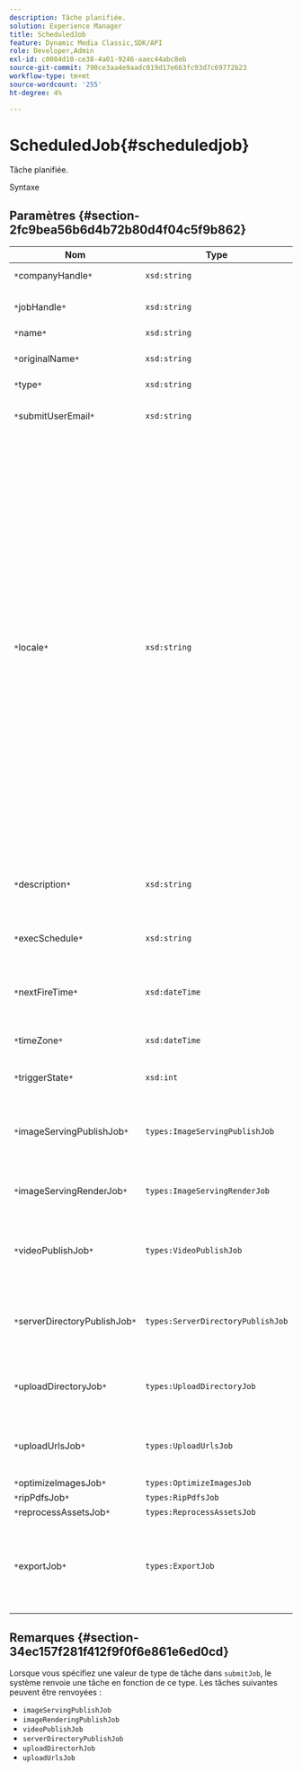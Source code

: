 ```yaml
---
description: Tâche planifiée.
solution: Experience Manager
title: ScheduledJob
feature: Dynamic Media Classic,SDK/API
role: Developer,Admin
exl-id: c0084d10-ce38-4a01-9246-aaec44abc8eb
source-git-commit: 790ce3aa4e9aadc019d17e663fc93d7c69772b23
workflow-type: tm+mt
source-wordcount: '255'
ht-degree: 4%

---
```


# ScheduledJob{#scheduledjob}

Tâche planifiée.

Syntaxe

## Paramètres {#section-2fc9bea56b6d4b72b80d4f04c5f9b862}

| Nom | Type | Description |
|---|---|---|
| `*`companyHandle`*` | `xsd:string` | Poignée de la société. |
| `*`jobHandle`*` | `xsd:string` | Gestionnaire de tâches planifiées. |
| `*`name`*` | `xsd:string` | Nom de la tâche. |
| `*`originalName`*` | `xsd:string` | Nom original de la tâche planifiée. |
| `*`type`*` | `xsd:string` | Type de tâche. |
| `*`submitUserEmail`*` | `xsd:string` | Adresse électronique de l’utilisateur qui a planifié la tâche. |
| `*`locale`*` | `xsd:string` | Paramètre régional à utiliser pour les détails du journal des tâches et la localisation des emails. Les paramètres régionaux sont spécifiés comme suit : `<language_code>[- <country_code>]`, où le code de langue est un code à deux lettres en minuscules, comme spécifié par la norme ISO-639, et le code de pays facultatif est un code à deux lettres en majuscules, comme spécifié par la norme ISO-3166. Par exemple, la chaîne du paramètre régional pour l’anglais (États-Unis) serait : `en-US`. |
| `*`description`*` | `xsd:string` | Description de la tâche telle qu’elle est spécifiée à l’origine dans `submitJob`. |
| `*`execSchedule`*` | `xsd:string` | Lorsque l’exécution de la tâche est planifiée. |
| `*`nextFireTime`*` | `xsd:dateTime` | Date, heure et fuseau horaire du déclenchement de la tâche. |
| `*`timeZone`*` | `xsd:dateTime` | Fuseau horaire de la tâche planifiée. |
| `*`triggerState`*` | `xsd:int` | Choix de l’état de déclenchement de la tâche. |
| `*`imageServingPublishJob`*` | `types:ImageServingPublishJob` | Détails de la tâche pour une tâche de publication de diffusion d’image. |
| `*`imageServingRenderJob`*` | `types:ImageServingRenderJob` | Détails de la tâche pour une tâche de rendu d’image. |
| `*`videoPublishJob`*` | `types:VideoPublishJob` | Détails de la tâche pour une tâche de publication vidéo. Voir [VideoPublishJob](https://experienceleague.adobe.com/docs/dynamic-media-developer-resources/image-production-api/data-types/r-scheduled-job.html). |
| `*`serverDirectoryPublishJob`*` | `types:ServerDirectoryPublishJob` | Détails de la tâche pour une tâche de publication dans un répertoire de serveur. |
| `*`uploadDirectoryJob`*` | `types:UploadDirectoryJob` | Détails de la tâche pour une tâche de téléchargement de répertoire. |
| `*`uploadUrlsJob`*` | `types:UploadUrlsJob` | Détails de la tâche pour une tâche de téléchargement d’URL. |
| `*`optimizeImagesJob`*` | `types:OptimizeImagesJob` |  |
| `*`ripPdfsJob`*` | `types:RipPdfsJob` |  |
| `*`reprocessAssetsJob`*` | `types:ReprocessAssetsJob` |  |
| `*`exportJob`*` | `types:ExportJob` | Autoriser l’exportation autorisée des fichiers précédemment chargés. Voir [Tâche d’exportation](https://experienceleague.adobe.com/docs/dynamic-media-developer-resources/image-production-api/data-types/r-scheduled-job.html). |

## Remarques {#section-34ec157f281f412f9f0f6e861e6ed0cd}

Lorsque vous spécifiez une valeur de type de tâche dans `submitJob`, le système renvoie une tâche en fonction de ce type. Les tâches suivantes peuvent être renvoyées :

* `imageServingPublishJob`
* `imageRenderingPublishJob`
* `videoPublishJob`
* `serverDirectoryPublishJob`
* `uploadDirectorhJob`
* `uploadUrlsJob`
